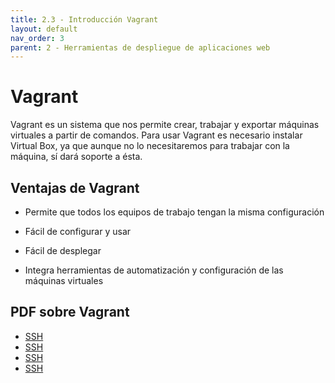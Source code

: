 ```yaml
---
title: 2.3 - Introducción Vagrant
layout: default
nav_order: 3
parent: 2 - Herramientas de despliegue de aplicaciones web
---
```

# Vagrant
Vagrant es un sistema que nos permite crear, trabajar y exportar máquinas virtuales a partir de comandos. Para usar Vagrant es necesario instalar Virtual Box, ya que aunque no lo necesitaremos para trabajar con la máquina, sí dará soporte a ésta.

## Ventajas de Vagrant
* Permite que todos los equipos de trabajo tengan la misma configuración

* Fácil de configurar y usar

* Fácil de desplegar

* Integra herramientas de automatización y configuración de las máquinas virtuales

## PDF sobre Vagrant

* [SSH](pdf/davbfr_vagrant-cheat-sheet.pdf)
* [SSH](pdf/Presentation-2016-NOUNCE-Vagrant_-_Up_and_Running-v2.4.pdf)
* [SSH](pdf/Vagrant%20Sheetcheat.pdf)
* [SSH](pdf/vagrant-es.pdf)
